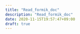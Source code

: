 ```yaml
---
title: "Read_formik_doc"
description: "Read_formik_doc"
date: 2020-11-15T19:57:47+09:00
draft: true
---
```




